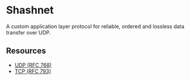 # Shashnet

A custom application layer protocol for reliable, ordered and lossless data transfer over UDP.

## Resources

- [UDP (RFC 768)](https://www.ietf.org/rfc/rfc768.txt)
- [TCP (RFC 793)](https://www.ietf.org/rfc/rfc793.txt)
